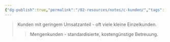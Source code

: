 ```yaml
---
{"dg-publish":true,"permalink":"/02-resources/notes/c-kunden/","tags":["#marketing/priorität"],"noteIcon":"","updated":"2025-09-05T10:12:28.000+02:00"}
---
```


>Kunden mit geringem Umsatzanteil - oft viele kleine Einzelkunden.
>>Mengenkunden - standardisierte, kostengünstige Betreuung.